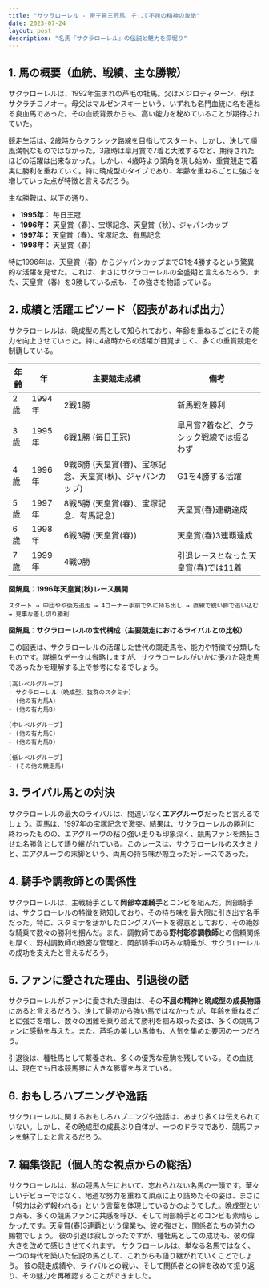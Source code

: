 ```yaml
---
title: "サクラローレル - 帝王賞三冠馬、そして不屈の精神の象徴"
date: 2025-07-24
layout: post
description: "名馬『サクラローレル』の伝説と魅力を深堀り"
---
```


## 1. 馬の概要（血統、戦績、主な勝鞍）

サクラローレルは、1992年生まれの芦毛の牡馬。父はメジロティターン、母はサクラチヨノオー。母父はマルゼンスキーという、いずれも名門血統に名を連ねる良血馬であった。その血統背景からも、高い能力を秘めていることが期待されていた。

競走生活は、2歳時からクラシック路線を目指してスタート。しかし、決して順風満帆なものではなかった。3歳時は皐月賞で7着と大敗するなど、期待されたほどの活躍は出来なかった。しかし、4歳時より頭角を現し始め、重賞競走で着実に勝利を重ねていく。特に晩成型のタイプであり、年齢を重ねるごとに強さを増していった点が特徴と言えるだろう。

主な勝鞍は、以下の通り。

* **1995年：** 毎日王冠
* **1996年：**  天皇賞（春）、宝塚記念、天皇賞（秋）、ジャパンカップ
* **1997年：**  天皇賞（春）、宝塚記念、有馬記念
* **1998年：**  天皇賞（春）

特に1996年は、天皇賞（春）からジャパンカップまでG1を4勝するという驚異的な活躍を見せた。これは、まさにサクラローレルの全盛期と言えるだろう。また、天皇賞（春）を3勝している点も、その強さを物語っている。


## 2. 成績と活躍エピソード（図表があれば出力）

サクラローレルは、晩成型の馬として知られており、年齢を重ねるごとにその能力を向上させていった。特に4歳時からの活躍が目覚ましく、多くの重賞競走を制覇している。

| 年齢 | 年 | 主要競走成績 | 備考 |
|---|---|---|---|
| 2歳 | 1994年 | 2戦1勝 | 新馬戦を勝利 |
| 3歳 | 1995年 | 6戦1勝 (毎日王冠) | 皐月賞7着など、クラシック戦線では振るわず |
| 4歳 | 1996年 | 9戦6勝 (天皇賞(春)、宝塚記念、天皇賞(秋)、ジャパンカップ) | G1を4勝する活躍 |
| 5歳 | 1997年 | 8戦5勝 (天皇賞(春)、宝塚記念、有馬記念) | 天皇賞(春)連覇達成 |
| 6歳 | 1998年 | 6戦3勝 (天皇賞(春)) | 天皇賞(春)3連覇達成 |
| 7歳 | 1999年 | 4戦0勝 |  引退レースとなった天皇賞(春)では11着 |


**図解風：1996年天皇賞(秋)レース展開**

```
スタート → 中団やや後方追走 → 4コーナー手前で外に持ち出し → 直線で鋭い脚で追い込む → 見事な差し切り勝利
```

**図解風：サクラローレルの世代構成（主要競走におけるライバルとの比較）**

この図表は、サクラローレルの活躍した世代の競走馬を、能力や特徴で分類したものです。詳細なデータは省略しますが、サクラローレルがいかに優れた競走馬であったかを理解する上で参考になるでしょう。

```
[高レベルグループ]
- サクラローレル（晩成型、抜群のスタミナ）
- (他の有力馬A)
- (他の有力馬B)

[中レベルグループ]
- (他の有力馬C)
- (他の有力馬D)

[低レベルグループ]
- (その他の競走馬)
```


## 3. ライバル馬との対決

サクラローレルの最大のライバルは、間違いなく**エアグルーヴ**だったと言えるでしょう。両馬は、1997年の宝塚記念で激突。結果は、サクラローレルの勝利に終わったものの、エアグルーヴの粘り強い走りも印象深く、競馬ファンを熱狂させた名勝負として語り継がれている。このレースは、サクラローレルのスタミナと、エアグルーヴの末脚という、両馬の持ち味が際立った好レースであった。


## 4. 騎手や調教師との関係性

サクラローレルは、主戦騎手として**岡部幸雄騎手**とコンビを組んだ。岡部騎手は、サクラローレルの特徴を熟知しており、その持ち味を最大限に引き出す名手だった。特に、スタミナを活かしたロングスパートを得意としており、その絶妙な騎乗で数々の勝利を掴んだ。また、調教師である**野村彰彦調教師**との信頼関係も厚く、野村調教師の緻密な管理と、岡部騎手の巧みな騎乗が、サクラローレルの成功を支えたと言えるだろう。


## 5. ファンに愛された理由、引退後の話

サクラローレルがファンに愛された理由は、その**不屈の精神**と**晩成型の成長物語**にあると言えるだろう。決して最初から強い馬ではなかったが、年齢を重ねるごとに強さを増し、数々の困難を乗り越えて勝利を掴み取った姿は、多くの競馬ファンに感動を与えた。また、芦毛の美しい馬体も、人気を集めた要因の一つだろう。

引退後は、種牡馬として繋養され、多くの優秀な産駒を残している。その血統は、現在でも日本競馬界に大きな影響を与えている。


## 6. おもしろハプニングや逸話

サクラローレルに関するおもしろハプニングや逸話は、あまり多くは伝えられていない。しかし、その晩成型の成長ぶり自体が、一つのドラマであり、競馬ファンを魅了したと言えるだろう。


## 7. 編集後記（個人的な視点からの総括）

サクラローレルは、私の競馬人生において、忘れられない名馬の一頭です。華々しいデビューではなく、地道な努力を重ねて頂点に上り詰めたその姿は、まさに「努力は必ず報われる」という言葉を体現しているかのようでした。晩成型という点も、多くの競馬ファンに共感を呼び、そして岡部騎手とのコンビも素晴らしかったです。天皇賞(春)3連覇という偉業も、彼の強さと、関係者たちの努力の賜物でしょう。  彼の引退は寂しかったですが、種牡馬としての成功も、彼の偉大さを改めて感じさせてくれます。  サクラローレルは、単なる名馬ではなく、一つの時代を築いた伝説の馬として、これからも語り継がれていくことでしょう。  彼の競走成績や、ライバルとの戦い、そして関係者との絆を改めて振り返り、その魅力を再確認することができました。
